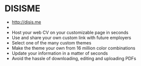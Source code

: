# DISISME
+ http://disis.me
+
+ Host your web CV on your customizable page in seconds
+ Use and share your own custom link with future employers
+ Select one of the many custom themes
+ Make the theme your own from 16 million color combinations
+ Update your information in a matter of seconds
+ Avoid the hassle of downloading, editing and uploading PDFs
